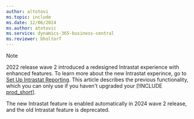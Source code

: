 ```yaml
---
author: altotovi
ms.topic: include
ms.date: 12/06/2024
ms.author: atotovic
ms.service: dynamics-365-business-central
ms.reviewer: bholtorf
---
```


> [!NOTE]
> 2022 release wave 2 introduced a redesigned Intrastat experience with enhanced features. To learn more about the new Intrastat experince, go to [Set Up Intrastat Reporting](../finance-how-setup-report-intrastat.md). This article describes the previous functionality, which you can only use if you haven't upgraded your [!INCLUDE [prod_short](prod_short.md)].
>
> The new Intrastat feature is enabled automatically in 2024 wave 2 release, and the old Intrastat feature is deprecated.
